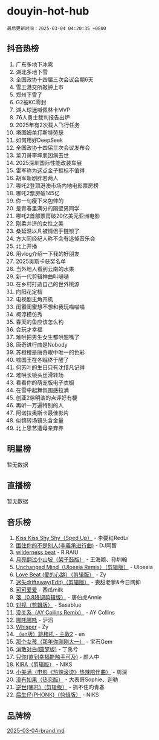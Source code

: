 # douyin-hot-hub

`最后更新时间：2025-03-04 04:20:35 +0800`

## 抖音热榜

1. 广东多地下冰雹
1. 湖北多地下雪
1. 全国政协十四届三次会议会期6天
1. 雪王港交所敲钟上市
1. 郑州下雪了
1. G2被KC零封
1. 湖人球迷喊佩林卡MVP
1. 76人勇士裁判报告出炉
1. 2025年有2次载人飞行任务
1. 塔图姆单打斯特劳瑟
1. 如何用好DeepSeek
1. 全国政协十四届三次会议发布会
1. 菜刀哥李坤朋因病去世
1. 2025深圳国际性能改装车展
1. 雷军称为这点金子抠标不值得
1. 胡军新剧胖若两人
1. 哪吒2登顶港澳市场内地电影票房榜
1. 哪吒2票房破145亿
1. 你一句瘦下来包帅的
1. 是青春里满分的隔壁男同学
1. 哪吒2首部票房破20亿美元亚洲电影
1. 刚柔并济的女性之美
1. 桑延温以凡被情侣手链锁了
1. 方大同经纪人称不会有追悼音乐会
1. 北上开播
1. 用vlog介绍一下我的好朋友
1. 2025奥斯卡获奖名单
1. 当外地人看到云南的水果
1. 新一代剪辑神曲叫嗵嗵
1. 在乡村打造自己的世外桃源
1. 向阳花定档
1. 电视剧主角开机
1. 闺蜜闺蜜想不想和我玩喵喵喵
1. 柯淳模仿秀
1. 春天的鱼应该怎么钓
1. 会玩才幸福
1. 难哄把男生女生都哄翘嘴了
1. 唐奇进行曲是Nobody
1. 苏橙橙是唐奇眼中唯一的色彩
1. 嘘国王在冬眠终于醒了
1. 何苏叶的生日只有沈惜凡记得
1. 难哄长镜头丝滑转场
1. 看看你的萌宠版电子衣橱
1. 在雪中起舞氛围感拉满
1. 创亚2徐明浩的点评好有梗
1. 再听一万遍特别的人
1. 阿诺拉奥斯卡最佳影片
1. 似锦转场镜头含金量
1. 北上思艺遭母亲弃养

## 明星榜

暂无数据

## 直播榜

暂无数据

## 音乐榜

1. [Kiss Kiss Shy Shy（Sped Up）](https://sf3-cdn-tos.douyinstatic.com/obj/tos-cn-ve-2774/oYpXDAeGgQK0zfPaji7iKUixpCXFGILeLGmvYA) - 李要红RedLi
1. [困住你的不是别人(李羲承进行曲)](https://sf6-cdn-tos.douyinstatic.com/obj/tos-cn-ve-2774/okWrrVL1iQGZbfHVeCPAe7IaerYfM2jEQi5mNI) - DJ阿智
1. [wilderness beat](https://sf3-cdn-tos.douyinstatic.com/obj/tos-cn-ve-2774/o0oBmODSFCpfFdLRGzAAFC2ah9AIMEQfAOueVE) - R.RAIU
1. [月亮翻过小山坡（架子鼓版）](https://sf5-hl-cdn-tos.douyinstatic.com/obj/tos-cn-ve-2774/oMNeN2LYSVP6MMtoAQFGfeQDeftQqYPEErIl8Y) - 王海颖、孙圳翰
1. [Unchanged Mind（Uloeeia Remix）（剪辑版）](https://sf3-cdn-tos.douyinstatic.com/obj/tos-cn-ve-2774/oIHYu1YfsziJqmggAqBsXOiiI2Y1QB6I61RsMW) - Uloeeia
1. [Love Beat  (爱的心跳）（剪辑版）](https://sf3-cdn-tos.douyinstatic.com/obj/tos-cn-ve-2774/oUlARwvEINIisZ9nCnKMZiYFGfCCYLtDADDBge) - Zy
1. [迷失driftaway(Edit)（剪辑版）](https://sf3-cdn-tos.douyinstatic.com/obj/tos-cn-ve-2774/ogaa1xGNeFO6FCaMgO8PzzAceEI4fBLDMi15H3) - 喪甜老爹&今日网抑
1. [可可爱爱](https://sf3-cdn-tos.douyinstatic.com/obj/tos-cn-ve-2774/0deb1e75aea643b9927ba26aaafa29dd) - 西瓜milk
1. [落（0.8降调剪辑版）](https://sf3-cdn-tos.douyinstatic.com/obj/tos-cn-ve-2774/ociN0WUv3APijBYr6DUmAHmdkZ5MjM6gIF3iA) - 唐伯虎Annie
1. [对视（剪辑版）](https://sf3-cdn-tos.douyinstatic.com/obj/tos-cn-ve-2774/ogKtIhiB0WfAa18F9z3uWODMtZi2ysB1VuAIsQ) - Sasablue
1. [没关系（AY Collins Remix）](https://sf5-hl-cdn-tos.douyinstatic.com/obj/tos-cn-ve-2774/oIBbI5Ghw4zdUCQMJrDEFaAQilZP3EIDSi7MW) - AY Collins
1. [哪吒哪吒](https://sf3-cdn-tos.douyinstatic.com/obj/tos-cn-ve-2774/oUkQCgCDnBanFehFEFQDxCQntAOIfp9gyZYFVo) - 沪滔
1. [Whisper](https://sf5-hl-cdn-tos.douyinstatic.com/obj/tos-cn-ve-2774/oEeYKDxIDCFuArkftgkGqCnG7xZtRC2rEMKBQi) - Zy
1. [（en版）跳楼机 - 主歌2](https://sf3-cdn-tos.douyinstatic.com/obj/tos-cn-ve-2774/oklN6GvgQ2L8DpPeaAGf1gPeyKzjXFwHIwoCZv) - en
1. [那个女孩（那年你刚刚大一）](https://sf5-hl-cdn-tos.douyinstatic.com/obj/tos-cn-ve-2774/o4IZw7TlivwiBBBMA2rIgWrGNIrjFroh6bPqQ) - 宝石Gem
1. [消散对白(圆梦版)](https://sf3-cdn-tos.douyinstatic.com/obj/tos-cn-ve-2774/og4jB5I5IizzoZVAAAzWgBMAsMDWoArfwBOiFs) - 丁禹兮
1. [只你(直到幸福能触手可及)](https://sf3-cdn-tos.douyinstatic.com/obj/tos-cn-ve-2774/o0lBkRDzFTeaVSUz3ZZSCBVtZ5DIMQGfgmEAuE) - 颜人中
1. [KIRA（剪辑版）](https://sf3-cdn-tos.douyinstatic.com/obj/tos-cn-ve-2774/o0Bq3TvdHqOfzihWrHyABMociuMA3Inwsbx9Wi) - NIKS
1. [小美满（电影《热辣滚烫》热辣陪伴曲）](https://sf5-hl-cdn-tos.douyinstatic.com/obj/tos-cn-ve-2774/o0GAn2lSgfZIDUgtevCGDQYnFg4CwnrBaxbTZL) - 周深
1. [没有如果（热恋版）](https://sf3-cdn-tos.douyinstatic.com/obj/tos-cn-ve-2774/o4iETqbxIThtCXlBeV0DfAhZsbCFGhagYupnMx) - 大表哥Sophie、迦勒
1. [逆世(哪吒)（剪辑版）](https://sf3-cdn-tos.douyinstatic.com/obj/tos-cn-ve-2774/oMIEZAfEogrLnzfDWMBiZKCWuXIUFLtRDsOFWs) - 抓不住旳青春
1. [后生仔(PHONK)（剪辑版）](https://sf3-cdn-tos.douyinstatic.com/obj/tos-cn-ve-2774/o0TzmfumdQAJ1aGG9F5LfTXIYeGcqYKRPAeFdJ) - NIKS

## 品牌榜

[2025-03-04-brand.md](2025-03-04-brand.md)
